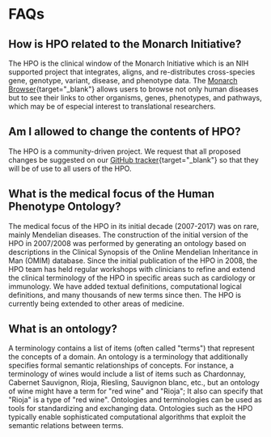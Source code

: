 # FAQs


## How is HPO related to the Monarch Initiative?
The HPO is the clinical window of the Monarch Initiative which is an NIH supported project that integrates, aligns, and re-distributes cross-species gene, genotype, variant, disease, and phenotype data. The [Monarch Browser](https://monarchinitiative.org/){target="_blank"} allows users to browse not only human diseases but to see their links to other organisms, genes, phenotypes, and pathways, which may be of especial interest to translational researchers.

## Am I allowed to change the contents of HPO?

The HPO is a community-driven project. We request that all proposed changes be suggested on our [GitHub tracker](https://github.com/obophenotype/human-phenotype-ontology/issues){target="_blank"}  so that they will be of use to all users of the HPO.

## What is the medical focus of the Human Phenotype Ontology?

 The medical focus of the HPO in its initial decade (2007-2017) was on rare, mainly Mendelian diseases. The construction of the initial version of the HPO in 2007/2008 was performed by generating an ontology based on descriptions in the Clinical Synopsis of the Online Mendelian Inheritance in Man (OMIM) database. Since the initial publication of the HPO in 2008, the HPO team has held regular workshops with clinicians to refine and extend the clinical terminology of the HPO in specific areas such as cardiology or immunology. We have added textual definitions, computational logical definitions, and many thousands of new terms since then. The  HPO is currently being extended to other areas of medicine.

 ## What is an ontology?

 A terminology contains a list of items (often called "terms") that represent the concepts of a domain. An ontology is a terminology that additionally specifies formal semantic relationships of concepts. For instance, a terminology of wines would include a list of items such as Chardonnay, Cabernet Sauvignon, Rioja, Riesling, Sauvignon blanc, etc., but an ontology of wine might have a term for "red wine" and "Rioja"; It also can specify that "Rioja" is a type of "red wine". Ontologies and terminologies can be used as tools for standardizing and exchanging data. Ontologies such as the HPO typically enable sophisticated computational algorithms that exploit the semantic relations between terms.


